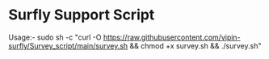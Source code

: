# Surfly Support Script

Usage:-  sudo sh -c "curl -O https://raw.githubusercontent.com/vipin-surfly/Survey_script/main/survey.sh && chmod +x survey.sh && ./survey.sh"
